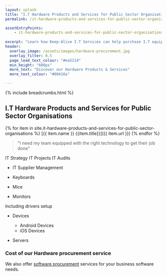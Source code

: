 ```yaml
---
layout: splash
title: "I.T Hardware Products and Services for Public Sector Organisations"
permalink: /it-hardware-products-and-services-for-public-sector-organisations/

assetEntryPoints:
    - it-hardware-products-and-services-for-public-sector-organisations
    
excerpt: "Learn how Keep-Alive I.T Services can help purchase I.T equipment that's appropriate for your business with our I.T hardware procurement service."
header:
  overlay_image: /assets/images/hardware-procurement.jpg
  overlay_filter: 0.5 
  page_lead_text_colour: "#ea5114"
  min_height: "600px"
  more_text: "Discover our Hardware Products & Services"
  more_text_colour: "#00416a"

---
```


{% include breadcrumbs.html %}

## <i class="fas fa-microchip page-title-icon" aria-hidden="true"></i> I.T Hardware Products and Services for Public Sector Organisations
{% for item in site.it-hardware-products-and-services-for-public-sector-organisations %}
[{{ item.name }} {{item.title}}]({{ item.url }})
{% endfor %}

> "I need my team equipped with the right technology to get their job done"

IT Strategy
IT Projects
IT Audits

- IT Supplier Management


- Keyboards
- Mice
- Monitors

Including drivers setup

- Devices
    - Android Devices
    - iOS Devices

- Servers

### Cost of our Hardware procurement service


We also offer <a href="/">software procurement</a> services for your business software needs.